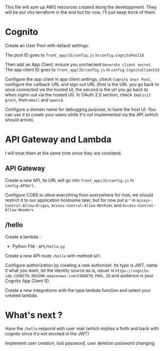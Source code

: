 This file will sum up AWS resources created along the developpment. They will be put into terraform in the end but for now, I'll just keep trock of them.

# Cognito

Create an User Pool with default settings.

The pool ID goes to `front_app/JS/config.js` in `config.CognitoPoolId`

Then add an App Client, ensure you unchecked `Generate client secret`. The app client ID goes to `front_app/JS/config.js` in `config.CognitoClientId`

Configure the app client in app client settings, check `Cognito User Pool`, configure the callback URL and sign out URL (first is the URL you go back to once connected via the hosted UI, the second is the url you go back to when signin out via the hosted UI). In OAuth 2.0 section, check `Implicit grant`, then `email` and `openid`.

Configure a domain name for debugging purpose, to have the host UI. You can use it to create your users while it's not implemented via the API (which should arrive).

# API Gateway and Lambda

I will treat them at the same time since they are corelated.

## API Gateway
Create a new API, its URL will go into `front_app/JS/config.js` in `config.APIUrl`.

Configure CORS tu allow everything from everywhere for now, we should restrict it to our application hostname later, but for now put a `*` in `Access-Control-Allow-Origin`, `Access-Control-Allow-Methods` and `Access-Control-Allow-Headers`

## /hello
Create a lambda :
- Python File : `API/hello.py`

Create a new API route `/hello` with method `GET`.

Configure authorization by creating a new authorizer. Its type is JWT, name it what you want, let the identity source as is, issuer is `https://cognito-idp.COGNITO_REGION.amazonaws.com/COGNITO_POOL_ID` and audience is your Cognito App Client ID.

Create a new integrations with the type lambda function and select your created lambda.

# What's next ?
Have the `/hello` respond with user mail (which implies a forth and back with cognito since it's not stocked in the JWT)

Implement user creation, lost password, user deletion password changing